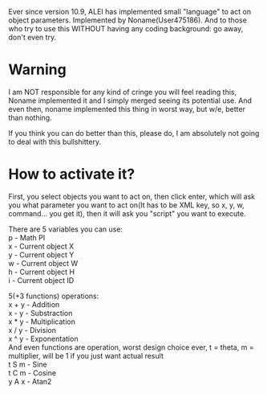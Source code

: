 Ever since version 10.9, ALEI has implemented small "language" to act on object parameters. Implemented by Noname(User475186).
And to those who try to use this WITHOUT having any coding background: go away, don't even try.

# Warning
I am NOT responsible for any kind of cringe you will feel reading this, Noname implemented it and I simply merged seeing its potential use.
And even then, noname implemented this thing in worst way, but w/e, better than nothing.

If you think you can do better than this, please do, I am absolutely not going to deal with this bullshittery.

# How to activate it?
First, you select objects you want to act on, then click enter, which will ask you what parameter you want to act on(It has to be XML key, so x, y, w, command... you get it), then it will ask you "script" you want to execute.

There are 5 variables you can use:<br>
p - Math PI<br>
x - Current object X<br>
y - Current object Y<br>
w - Current object W<br>
h - Current object H<br>
i - Current object ID<br>

5(+3 functions) operations:<br>
x + y - Addition <br>
x - y - Substraction<br>
x * y - Multiplication<br>
x / y - Division<br>
x ^ y - Exponentation<br>
And even functions are operation, worst design choice ever, t = theta, m = multiplier, will be 1 if you just want actual result<br>
t S m - Sine<br>
t C m - Cosine<br>
y A x - Atan2<br>
